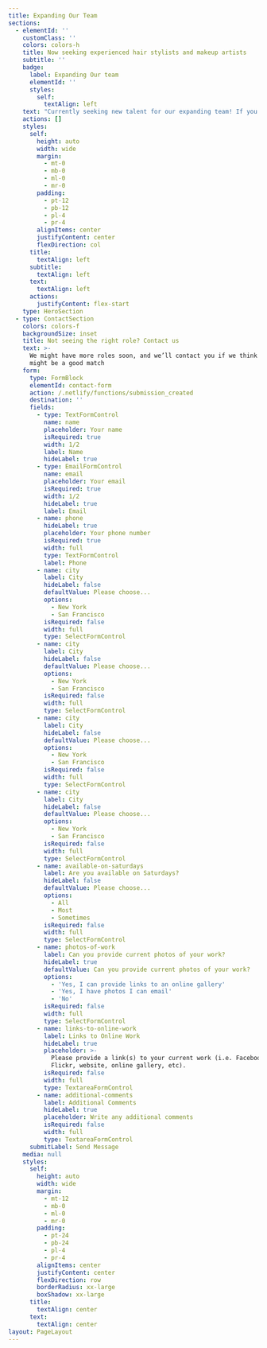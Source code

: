 ```yaml
---
title: Expanding Our Team
sections:
  - elementId: ''
    customClass: ''
    colors: colors-h
    title: Now seeking experienced hair stylists and makeup artists
    subtitle: ''
    badge:
      label: Expanding Our team
      elementId: ''
      styles:
        self:
          textAlign: left
    text: "Currently seeking new talent for our expanding team! If you want to work in a great environment with lots of friendly girls and wonderful clients please fill out the form below. You will need\_**availability\_**for at least 1 Saturday a month and some Friday’s & Sunday’s.\n\n*   Airbrush Makeup Artist (Must own airbrush machine/ water based airbrush foundation\_AND have previous airbrush training)\n\n*   Hair Stylist (2-4 years of updo styling\_experience is required)\n\n*   Prior experience with Brides and their bridal parties is a must (portfolio\_pictures will be\_required)\n\n*   Technical interview will be set up after contacted; you will need to supply\_your own\_model\n"
    actions: []
    styles:
      self:
        height: auto
        width: wide
        margin:
          - mt-0
          - mb-0
          - ml-0
          - mr-0
        padding:
          - pt-12
          - pb-12
          - pl-4
          - pr-4
        alignItems: center
        justifyContent: center
        flexDirection: col
      title:
        textAlign: left
      subtitle:
        textAlign: left
      text:
        textAlign: left
      actions:
        justifyContent: flex-start
    type: HeroSection
  - type: ContactSection
    colors: colors-f
    backgroundSize: inset
    title: Not seeing the right role? Contact us
    text: >-
      We might have more roles soon, and we’ll contact you if we think there
      might be a good match
    form:
      type: FormBlock
      elementId: contact-form
      action: /.netlify/functions/submission_created
      destination: ''
      fields:
        - type: TextFormControl
          name: name
          placeholder: Your name
          isRequired: true
          width: 1/2
          label: Name
          hideLabel: true
        - type: EmailFormControl
          name: email
          placeholder: Your email
          isRequired: true
          width: 1/2
          hideLabel: true
          label: Email
        - name: phone
          hideLabel: true
          placeholder: Your phone number
          isRequired: true
          width: full
          type: TextFormControl
          label: Phone
        - name: city
          label: City
          hideLabel: false
          defaultValue: Please choose...
          options:
            - New York
            - San Francisco
          isRequired: false
          width: full
          type: SelectFormControl
        - name: city
          label: City
          hideLabel: false
          defaultValue: Please choose...
          options:
            - New York
            - San Francisco
          isRequired: false
          width: full
          type: SelectFormControl
        - name: city
          label: City
          hideLabel: false
          defaultValue: Please choose...
          options:
            - New York
            - San Francisco
          isRequired: false
          width: full
          type: SelectFormControl
        - name: city
          label: City
          hideLabel: false
          defaultValue: Please choose...
          options:
            - New York
            - San Francisco
          isRequired: false
          width: full
          type: SelectFormControl
        - name: available-on-saturdays
          label: Are you available on Saturdays?
          hideLabel: false
          defaultValue: Please choose...
          options:
            - All
            - Most
            - Sometimes
          isRequired: false
          width: full
          type: SelectFormControl
        - name: photos-of-work
          label: Can you provide current photos of your work?
          hideLabel: true
          defaultValue: Can you provide current photos of your work?
          options:
            - 'Yes, I can provide links to an online gallery'
            - 'Yes, I have photos I can email'
            - 'No'
          isRequired: false
          width: full
          type: SelectFormControl
        - name: links-to-online-work
          label: Links to Online Work
          hideLabel: true
          placeholder: >-
            Please provide a link(s) to your current work (i.e. Facebook,
            Flickr, website, online gallery, etc).
          isRequired: false
          width: full
          type: TextareaFormControl
        - name: additional-comments
          label: Additional Comments
          hideLabel: true
          placeholder: Write any additional comments
          isRequired: false
          width: full
          type: TextareaFormControl
      submitLabel: Send Message
    media: null
    styles:
      self:
        height: auto
        width: wide
        margin:
          - mt-12
          - mb-0
          - ml-0
          - mr-0
        padding:
          - pt-24
          - pb-24
          - pl-4
          - pr-4
        alignItems: center
        justifyContent: center
        flexDirection: row
        borderRadius: xx-large
        boxShadow: xx-large
      title:
        textAlign: center
      text:
        textAlign: center
layout: PageLayout
---
```

